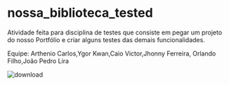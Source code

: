 # nossa_biblioteca_tested

Atividade feita para disciplina de testes que consiste em pegar um projeto do nosso Portfólio e criar alguns testes das demais funcionalidades.

Equipe: Arthenio Carlos,Ygor Kwan,Caio Victor,Jhonny Ferreira, Orlando Filho,João Pedro Lira

![download](https://user-images.githubusercontent.com/88592898/233799767-3a1576a8-f81b-4a70-af49-a70f34188472.jpg)
